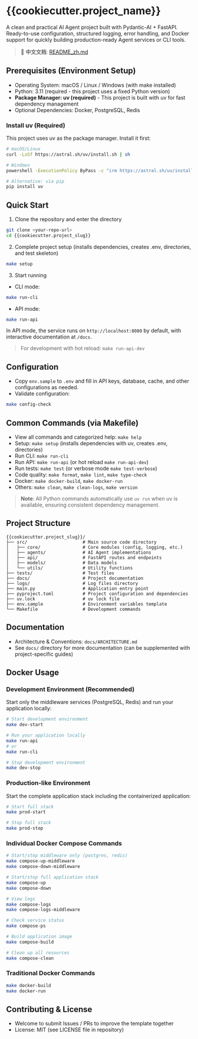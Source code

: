 # {{cookiecutter.project_name}}

A clean and practical AI Agent project built with Pydantic-AI + FastAPI. Ready-to-use configuration, structured logging, error handling, and Docker support for quickly building production-ready Agent services or CLI tools.

> 📖 **中文文档**: [README_zh.md](README_zh.md)

## Prerequisites (Environment Setup)
- Operating System: macOS / Linux / Windows (with make installed)
- Python: 3.11 (required - this project uses a fixed Python version)
- **Package Manager: uv (required)** - This project is built with uv for fast dependency management
- Optional Dependencies: Docker, PostgreSQL, Redis

### Install uv (Required)
This project uses uv as the package manager. Install it first:

```bash
# macOS/Linux
curl -LsSf https://astral.sh/uv/install.sh | sh

# Windows
powershell -ExecutionPolicy ByPass -c "irm https://astral.sh/uv/install.ps1 | iex"

# Alternative: via pip
pip install uv
```

## Quick Start
1) Clone the repository and enter the directory
```bash
git clone <your-repo-url>
cd {{cookiecutter.project_slug}}
```

2) Complete project setup (installs dependencies, creates .env, directories, and test skeleton)
```bash
make setup
```

3) Start running
- CLI mode:
```bash
make run-cli
```
- API mode:
```bash
make run-api
```
In API mode, the service runs on `http://localhost:8080` by default, with interactive documentation at `/docs`.

> For development with hot reload: `make run-api-dev`

## Configuration
- Copy `env.sample` to `.env` and fill in API keys, database, cache, and other configurations as needed.
- Validate configuration:
```bash
make config-check
```

## Common Commands (via Makefile)
- View all commands and categorized help: `make help`
- Setup: `make setup` (installs dependencies with uv, creates .env, directories)
- Run CLI: `make run-cli`
- Run API: `make run-api` (or hot reload `make run-api-dev`)
- Run tests: `make test` (or verbose mode `make test-verbose`)
- Code quality: `make format`, `make lint`, `make type-check`
- Docker: `make docker-build`, `make docker-run`
- Others: `make clean`, `make clean-logs`, `make version`

> **Note**: All Python commands automatically use `uv run` when uv is available, ensuring consistent dependency management.

## Project Structure

```
{{cookiecutter.project_slug}}/
├── src/                     # Main source code directory
│   ├── core/                # Core modules (config, logging, etc.)
│   ├── agents/              # AI Agent implementations
│   ├── api/                 # FastAPI routes and endpoints
│   ├── models/              # Data models
│   └── utils/               # Utility functions
├── tests/                   # Test files
├── docs/                    # Project documentation
├── logs/                    # Log files directory
├── main.py                  # Application entry point
├── pyproject.toml           # Project configuration and dependencies
├── uv.lock                  # uv lock file
├── env.sample               # Environment variables template
└── Makefile                 # Development commands
```

## Documentation
- Architecture & Conventions: `docs/ARCHITECTURE.md`
- See `docs/` directory for more documentation (can be supplemented with project-specific guides)

## Docker Usage

### Development Environment (Recommended)
Start only the middleware services (PostgreSQL, Redis) and run your application locally:
```bash
# Start development environment
make dev-start

# Run your application locally
make run-api
# or
make run-cli

# Stop development environment
make dev-stop
```

### Production-like Environment
Start the complete application stack including the containerized application:
```bash
# Start full stack
make prod-start

# Stop full stack
make prod-stop
```

### Individual Docker Compose Commands
```bash
# Start/stop middleware only (postgres, redis)
make compose-up-middleware
make compose-down-middleware

# Start/stop full application stack
make compose-up
make compose-down

# View logs
make compose-logs
make compose-logs-middleware

# Check service status
make compose-ps

# Build application image
make compose-build

# Clean up all resources
make compose-clean
```

### Traditional Docker Commands
```bash
make docker-build
make docker-run
```

## Contributing & License
- Welcome to submit Issues / PRs to improve the template together
- License: MIT (see LICENSE file in repository)